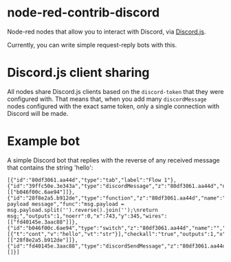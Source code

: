# node-red-contrib-discord

Node-red nodes that allow you to interact with Discord, via [Discord.js](https://discord.js.org).

Currently, you can write simple request-reply bots with this.

# Discord.js client sharing

All nodes share Discord.js clients based on the `discord-token` that they were configured with. That means that, when you add many `discordMessage` nodes configured with the exact same token, only a single connection with Discord will be made.

# Example bot

A simple Discord bot that replies with the reverse of any received message that contains the string 'hello':

    [{"id":"80df3061.aa44d","type":"tab","label":"Flow 1"},{"id":"39ffc50e.3e343a","type":"discordMessage","z":"80df3061.aa44d","name":"","token":"","x":279,"y":344,"wires":[["b046f00c.6ae94"]]},{"id":"28f8e2a5.b912de","type":"function","z":"80df3061.aa44d","name":"reverse payload message","func":"msg.payload = msg.payload.split('').reverse().join('');\nreturn msg;","outputs":1,"noerr":0,"x":743,"y":345,"wires":[["fd40145e.3aac88"]]},{"id":"b046f00c.6ae94","type":"switch","z":"80df3061.aa44d","name":"","property":"payload","propertyType":"msg","rules":[{"t":"cont","v":"hello","vt":"str"}],"checkall":"true","outputs":1,"x":483,"y":347,"wires":[["28f8e2a5.b912de"]]},{"id":"fd40145e.3aac88","type":"discordSendMessage","z":"80df3061.aa44d","name":"","channel":"","token":"","x":1001,"y":343,"wires":[]}]